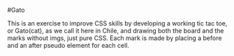 #Gato

This is an exercise to improve CSS skills by developing a working tic tac toe, or Gato(cat), as we call it here in Chile, and drawing both the board and the marks without imgs, just pure CSS.
Each mark is made by placing a before and an after pseudo element for each cell.
